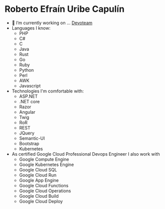# Roberto Efraín Uribe Capulín


- 🔭 I’m currently working on ... [Devoteam](http://mx.devoteam.com)
- Languages I know:
    - PHP
    - C#
    - C
    - Java
    - Rust
    - Go
    - Ruby
    - Python
    - Perl
    - AWK
    - Javascript
- Technologies I'm comfortable with:
    - ASP.NET
    - .NET core
    - Razor
    - Angular
    - Twig
    - RoR
    - REST
    - JQuery
    - Semantic-UI
    - Bootstrap
    - Kubernetes
- As certified Google Cloud Professional Devops Engineer I also work with
    - Google Compute Engine
    - Google Kubernetes Engine
    - Google Cloud SQL
    - Google Cloud Run
    - Google App Engine
    - Google Cloud Functions
    - Google Cloud Operations
    - Google Cloud Build
    - Google Cloud Deploy
<!-- 
- 🌱 I’m currently learning OpenApi
- 👯 I’m looking to collaborate on ...
- 🤔 I’m looking for help with ...
- 💬 Ask me about ...
- 📫 How to reach me: ...
- 😄 Pronouns: ...
- ⚡ Fun fact: ...
-->

